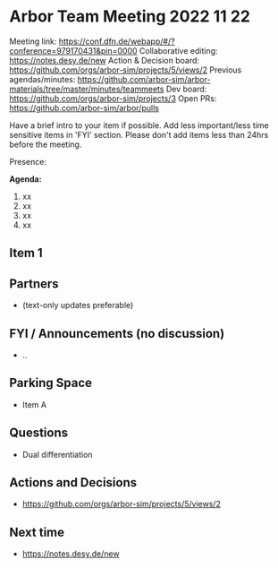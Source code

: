 # Arbor Team Meeting 2022 11 22

Meeting link: https://conf.dfn.de/webapp/#/?conference=979170431&pin=0000
Collaborative editing: https://notes.desy.de/new
Action & Decision board: https://github.com/orgs/arbor-sim/projects/5/views/2
Previous agendas/minutes: https://github.com/arbor-sim/arbor-materials/tree/master/minutes/teammeets
Dev board: https://github.com/orgs/arbor-sim/projects/3
Open PRs: https://github.com/arbor-sim/arbor/pulls

Have a brief intro to your item if possible.
Add less important/less time sensitive items in 'FYI' section.
Please don't add items less than 24hrs before the meeting.

Presence: 

**Agenda:**
1. xx
2. xx
3. xx
4. xx

## Item 1

## Partners

- (text-only updates preferable)

## FYI / Announcements (no discussion)

- ..

## Parking Space

- Item A

## Questions

- Dual differentiation

## Actions and Decisions

- https://github.com/orgs/arbor-sim/projects/5/views/2

## Next time

- https://notes.desy.de/new
 
